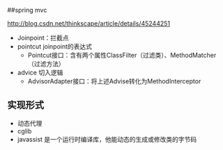 ##spring mvc

http://blog.csdn.net/thinkscape/article/details/45244251

- Joinpoint：拦截点
- pointcut joinpoint的表达式
    - Pointcut接口：含有两个属性ClassFilter（过滤类）、MethodMatcher（过滤方法）
- advice 切入逻辑
    - AdvisorAdapter接口：将上述Advise转化为MethodInterceptor

## 实现形式
- 动态代理
- cglib
- javassist 是一个运行时编译库，他能动态的生成或修改类的字节码